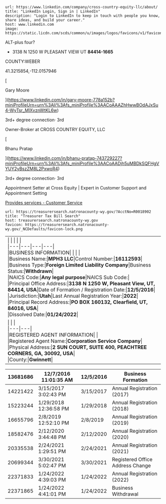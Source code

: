 ```cardlink
url: https://www.linkedin.com/company/cross-country-equity-llc/about/
title: "LinkedIn Login, Sign in | LinkedIn"
description: "Login to LinkedIn to keep in touch with people you know, share ideas, and build your career."
host: www.linkedin.com
image: https://static.licdn.com/scds/common/u/images/logos/favicons/v1/favicon.ico
```

ALT-plus four?
- 3138 N 1250 W
PLEASANT VIEW UT **84414-1665**

COUNTY:WEBER


41.3215854,-112.0157946


[

Gary Moore

](https://www.linkedin.com/in/gary-moore-778a152b?miniProfileUrn=urn%3Ali%3Afs_miniProfile%3AACoAAAZhHwwBOdAJxSu4-WyTsr_MlXvznWtKL6w)

3rd+ degree connection· 3rd

Owner-Broker at CROSS COUNTRY EQUITY, LLC

[

Bhanu Pratap

](https://www.linkedin.com/in/bhanu-pratap-743729227?miniProfileUrn=urn%3Ali%3Afs_miniProfile%3AACoAADjh5uMBDkSQFHgVYUY2yBszZM8L2PxwoR4)

3rd+ degree connection· 3rd

Appointment Setter at Cross Equity | Expert in Customer Support and Appointment Setting

[Provides services - Customer Service](https://www.linkedin.com/in/ACoAADjh5uMBDkSQFHgVYUY2yBszZM8L2PxwoR4?miniProfileUrn=urn%3Ali%3Afs_miniProfile%3AACoAADjh5uMBDkSQFHgVYUY2yBszZM8L2PxwoR4)

```cardlink
url: https://treasurersearch.natronacounty-wy.gov/?AcctNo=R0018902
title: "Treasurer Tax Bill Search"
host: treasurersearch.natronacounty-wy.gov
favicon: https://treasurersearch.natronacounty-wy.gov/_NCDefaults/favicon-lock.png
```

|   |
|---|
|\|   \|   \|   \|   \|<br>\|---\|---\|---\|---\|<br>\|BUSINESS INFORMATION\|   \|   \|   \|<br>\|Business Name:\|**MPH3 LLC**\|Control Number:\|**16112593**\|<br>\|Business Type:\|**Foreign Limited Liability Company**\|Business Status:\|**Withdrawn**\|<br>\|NAICS Code:\|**Any legal purpose**\|NAICS Sub Code:\|<br>\|Principal Office Address:\|**3138 N 1250 W, Pleasant View, UT, 84414, USA**\|Date of Formation / Registration Date:\|**12/5/2016**\|<br>\|Jurisdiction:\|**Utah**\|Last Annual Registration Year:\|**2022**\|<br>\|Principal Record Address:\|**PO BOX 160132, Clearfield, UT, 84016, USA**\|<br>\|Dissolved Date:\|**01/24/2022**\||
|\|   \|   \|<br>\|---\|---\|<br>\|REGISTERED AGENT INFORMATION\|   \|<br>\|Registered Agent Name:\|**Corporation Service Company**\|<br>\|Physical Address:\|**2 SUN COURT, SUITE 400, PEACHTREE CORNERS, GA, 30092, USA**\|<br>\|County:\|**Gwinnett**\||

| 13681686 | 12/7/2016 11:01:35 AM | 12/5/2016 | Business Formation               |
|----------|-----------------------|-----------|----------------------------------|
| 14221422 | 3/15/2017 3:02:43 PM  | 3/15/2017 | Annual Registration (2017)       |
| 15223244 | 1/29/2018 12:36:58 PM | 1/29/2018 | Annual Registration (2018)       |
| 16655796 | 2/8/2019 12:52:10 PM  | 2/8/2019  | Annual Registration (2019)       |
| 18582476 | 2/12/2020 3:44:48 PM  | 2/12/2020 | Annual Registration (2020)       |
| 20335538 | 2/24/2021 1:29:51 PM  | 2/24/2021 | Annual Registration (2021)       |
| 20699344 | 3/30/2021 5:02:47 PM  | 3/30/2021 | Registered Office Address Change |
| 22371833 | 1/24/2022 4:39:03 PM  | 1/24/2022 | Annual Registration (2022)       |
| 22371865 | 1/24/2022 4:41:01 PM  | 1/24/2022 | Business Withdrawal              |